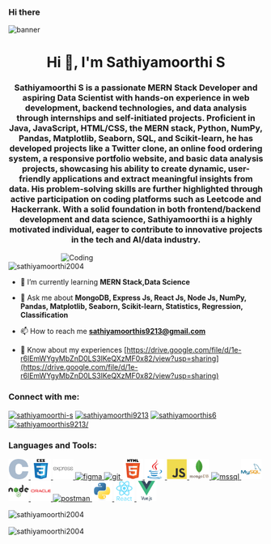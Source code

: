 ### Hi there

<img align="top" alt="banner" width="400" src="https://miro.medium.com/v2/resize:fit:1400/1*yw0TnheAGN-LPneDaTlaxw.gif">

<h1 align="center">Hi 👋, I'm Sathiyamoorthi S</h1>
<h3 align="center">Sathiyamoorthi S is a passionate MERN Stack Developer and aspiring Data Scientist with hands-on experience in web development, backend technologies, and data analysis through internships and self-initiated projects. Proficient in Java, JavaScript, HTML/CSS, the MERN stack, Python, NumPy, Pandas, Matplotlib, Seaborn, SQL, and Scikit-learn, he has developed projects like a Twitter clone, an online food ordering system, a responsive portfolio website, and basic data analysis projects, showcasing his ability to create dynamic, user-friendly applications and extract meaningful insights from data. His problem-solving skills are further highlighted through active participation on coding platforms such as Leetcode and Hackerrank. With a solid foundation in both frontend/backend development and data science, Sathiyamoorthi is a highly motivated individual, eager to contribute to innovative projects in the tech and AI/data industry.</h3>
<img align="right" alt="Coding" width="400" src="https://i.pinimg.com/originals/d4/81/f3/d481f3c72e283309071f79e01b05c06d.gif">

<p align="left"> <img src="https://komarev.com/ghpvc/?username=sathiyamoorthi2004&label=Profile%20views&color=0e75b6&style=flat" alt="sathiyamoorthi2004" /> </p>

- 🌱 I’m currently learning **MERN Stack,Data Science**

- 💬 Ask me about **MongoDB, Express Js, React Js, Node Js, NumPy, Pandas, Matplotlib, Seaborn, Scikit-learn, Statistics, Regression, Classification**

- 📫 How to reach me **sathiyamoorthis9213@gmail.com**

- 📄 Know about my experiences [https://drive.google.com/file/d/1e-r6lEmWYgyMbZnD0LS3lKeQXzMF0x82/view?usp=sharing](https://drive.google.com/file/d/1e-r6lEmWYgyMbZnD0LS3lKeQXzMF0x82/view?usp=sharing)

<h3 align="left">Connect with me:</h3>
<p align="left">
<a href="https://linkedin.com/in/sathiyamoorthi-s" target="blank"><img align="center" src="https://raw.githubusercontent.com/rahuldkjain/github-profile-readme-generator/master/src/images/icons/Social/linked-in-alt.svg" alt="sathiyamoorthi-s" height="30" width="40" /></a>
<a href="https://instagram.com/sathiyamoorthi9213" target="blank"><img align="center" src="https://raw.githubusercontent.com/rahuldkjain/github-profile-readme-generator/master/src/images/icons/Social/instagram.svg" alt="sathiyamoorthi9213" height="30" width="40" /></a>
<a href="https://www.hackerrank.com/sathiyamoorthis6" target="blank"><img align="center" src="https://raw.githubusercontent.com/rahuldkjain/github-profile-readme-generator/master/src/images/icons/Social/hackerrank.svg" alt="sathiyamoorthis6" height="30" width="40" /></a>
<a href="https://www.leetcode.com/sathiyamoorthis9213/" target="blank"><img align="center" src="https://raw.githubusercontent.com/rahuldkjain/github-profile-readme-generator/master/src/images/icons/Social/leet-code.svg" alt="sathiyamoorthis9213/" height="30" width="40" /></a>
</p>

<h3 align="left">Languages and Tools:</h3>
<p align="left"> <a href="https://www.cprogramming.com/" target="_blank" rel="noreferrer"> <img src="https://raw.githubusercontent.com/devicons/devicon/master/icons/c/c-original.svg" alt="c" width="40" height="40"/> </a> <a href="https://www.w3schools.com/css/" target="_blank" rel="noreferrer"> <img src="https://raw.githubusercontent.com/devicons/devicon/master/icons/css3/css3-original-wordmark.svg" alt="css3" width="40" height="40"/> </a> <a href="https://expressjs.com" target="_blank" rel="noreferrer"> <img src="https://raw.githubusercontent.com/devicons/devicon/master/icons/express/express-original-wordmark.svg" alt="express" width="40" height="40"/> </a> <a href="https://www.figma.com/" target="_blank" rel="noreferrer"> <img src="https://www.vectorlogo.zone/logos/figma/figma-icon.svg" alt="figma" width="40" height="40"/> </a> <a href="https://git-scm.com/" target="_blank" rel="noreferrer"> <img src="https://www.vectorlogo.zone/logos/git-scm/git-scm-icon.svg" alt="git" width="40" height="40"/> </a> <a href="https://www.w3.org/html/" target="_blank" rel="noreferrer"> <img src="https://raw.githubusercontent.com/devicons/devicon/master/icons/html5/html5-original-wordmark.svg" alt="html5" width="40" height="40"/> </a> <a href="https://www.java.com" target="_blank" rel="noreferrer"> <img src="https://raw.githubusercontent.com/devicons/devicon/master/icons/java/java-original.svg" alt="java" width="40" height="40"/> </a> <a href="https://developer.mozilla.org/en-US/docs/Web/JavaScript" target="_blank" rel="noreferrer"> <img src="https://raw.githubusercontent.com/devicons/devicon/master/icons/javascript/javascript-original.svg" alt="javascript" width="40" height="40"/> </a> <a href="https://www.mongodb.com/" target="_blank" rel="noreferrer"> <img src="https://raw.githubusercontent.com/devicons/devicon/master/icons/mongodb/mongodb-original-wordmark.svg" alt="mongodb" width="40" height="40"/> </a> <a href="https://www.microsoft.com/en-us/sql-server" target="_blank" rel="noreferrer"> <img src="https://www.svgrepo.com/show/303229/microsoft-sql-server-logo.svg" alt="mssql" width="40" height="40"/> </a> <a href="https://www.mysql.com/" target="_blank" rel="noreferrer"> <img src="https://raw.githubusercontent.com/devicons/devicon/master/icons/mysql/mysql-original-wordmark.svg" alt="mysql" width="40" height="40"/> </a> <a href="https://nodejs.org" target="_blank" rel="noreferrer"> <img src="https://raw.githubusercontent.com/devicons/devicon/master/icons/nodejs/nodejs-original-wordmark.svg" alt="nodejs" width="40" height="40"/> </a> <a href="https://www.oracle.com/" target="_blank" rel="noreferrer"> <img src="https://raw.githubusercontent.com/devicons/devicon/master/icons/oracle/oracle-original.svg" alt="oracle" width="40" height="40"/> </a> <a href="https://postman.com" target="_blank" rel="noreferrer"> <img src="https://www.vectorlogo.zone/logos/getpostman/getpostman-icon.svg" alt="postman" width="40" height="40"/> </a> <a href="https://www.python.org" target="_blank" rel="noreferrer"> <img src="https://raw.githubusercontent.com/devicons/devicon/master/icons/python/python-original.svg" alt="python" width="40" height="40"/> </a> <a href="https://reactjs.org/" target="_blank" rel="noreferrer"> <img src="https://raw.githubusercontent.com/devicons/devicon/master/icons/react/react-original-wordmark.svg" alt="react" width="40" height="40"/> </a> <a href="https://vuejs.org/" target="_blank" rel="noreferrer"> <img src="https://raw.githubusercontent.com/devicons/devicon/master/icons/vuejs/vuejs-original-wordmark.svg" alt="vuejs" width="40" height="40"/> </a> </p>

<p><img align="center" src="https://github-readme-stats.vercel.app/api/top-langs?username=sathiyamoorthi2004&show_icons=true&locale=en&layout=compact" alt="sathiyamoorthi2004" /></p>

<p><img align="center" src="https://github-readme-streak-stats.herokuapp.com/?user=sathiyamoorthi2004&" alt="sathiyamoorthi2004" /></p>
